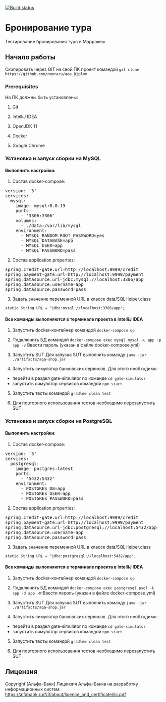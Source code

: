 [![Build status](https://ci.appveyor.com/api/projects/status/us68x2l2prt918lh?svg=true)](https://ci.appveyor.com/project/nmoraru/aqa-diplom)

# Бронирование тура

Тестирование бронирования тура в Марракеш

## Начало работы

Скопировать через GIT на свой ПК проект командой `git clone https://github.com/nmoraru/aqa_Diplom`

### Prerequisites

На ПК должны быть установлены:

1. Git

2. IntelliJ IDEA

3. OpenJDK 11

4. Docker 

5. Google Chrome

### Установка и запуск сборки на MySQL
#### Выполнить настройки:
1. Состав docker-compose:
<pre>
version: '3'
services:
  mysql:
    image: mysql:8.0.19
    ports:
      - '3306:3306'
    volumes:
      - ./data:/var/lib/mysql
    environment:
      - MYSQL_RANDOM_ROOT_PASSWORD=yes
      - MYSQL_DATABASE=app
      - MYSQL_USER=app
      - MYSQL_PASSWORD=pass
</pre>
2. Состав application.properties:
<pre>
spring.credit-gate.url=http://localhost:9999/credit
spring.payment-gate.url=http://localhost:9999/payment
spring.datasource.url=jdbc:mysql://localhost:3306/app
spring.datasource.username=app
spring.datasource.password=pass
</pre>
3. Задать значение переменной URL в классе data/SQLHelper.class

`static String URL = "jdbc:mysql://localhost:3306/app";`

#### Все команды выполняются в терминале проекта в IntelliJ IDEA

1. Запустить docker-контейнер командой 
`docker-compose up`

2. Подключить БД командой 
`docker-compose exec mysql mysql -u app -p app -v`
Ввести пароль (указан в файле docker-compose.yml)

3. Запустить SUT
Для запуска SUT выполнить команду 
`java -jar ./artifacts/aqa-shop.jar`

4. Запустить симулятор банковских сервисов. Для этого необходимо:
 * перейти в раздел gate-simulator по команде `cd gate-simulator`
 * запустить симулятор сервисов командой `npm start`

5. Запустить тесты командой `gradlew clean test`
 
6. Для повторного использования тестов необходимо перезапустить SUT 

### Установка и запуск сборки на PostgreSQL
#### Выполнить настройки:
1. Состав docker-compose:
<pre>
version: '3'
services:
  postgresql:
    image: postgres:latest
    ports:
      - '5432:5432'
    environment:
      - POSTGRES_DB=app
      - POSTGRES_USER=app
      - POSTGRES_PASSWORD=pass
</pre>
2. Состав application.properties:
<pre>
spring.credit-gate.url=http://localhost:9999/credit
spring.payment-gate.url=http://localhost:9999/payment
spring.datasource.url=jdbc:postgresql://localhost:5432/app
spring.datasource.username=app
spring.datasource.password=pass
</pre>
3. Задать значение переменной URL в классе data/SQLHelper.class

`static String URL = "jdbc:postgresql://localhost:5432/app";`


#### Все команды выполняются в терминале проекта в IntelliJ IDEA

1. Запустить docker-контейнер командой 
`docker-compose up`

2. Подключить БД командой 
`docker-compose exec postgresql psql -U app -d app -W`
Ввести пароль (указан в файле docker-compose.yml)

3. Запустить SUT
Для запуска SUT выполнить команду 
`java -jar ./artifacts/aqa-shop.jar`

4. Запустить симулятор банковских сервисов. Для этого необходимо:
 * перейти в раздел gate-simulator по команде `cd gate-simulator`
 * запустить симулятор сервисов командой `npm start`

5. Запустить тесты командой `gradlew clean test`
 
6. Для повторного использования тестов необходимо перезапустить SUT

## Лицензия

Copyright [Альфа-Банк] 
Лицензия Альфа-Банка на разработку информационных систем:
https://alfabank.ru/f/3/about/licence_and_certificate/lic.pdf

